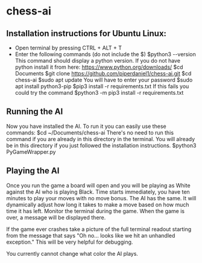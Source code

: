# chess-ai

## Installation instructions for Ubuntu Linux:
 - Open terminal by pressing CTRL + ALT + T
 - Enter the following commands (do not include the $)
 $python3 --version
    This command should display a python version. If you do not have python install it from here: https://www.python.org/downloads/
 $cd Documents
 $git clone https://github.com/piperdaniel1/chess-ai.git
 $cd chess-ai
 $sudo apt update
     You will have to enter your password
 $sudo apt install python3-pip
 $pip3 install -r requirements.txt
     If this fails you could try the command $python3 -m pip3 install -r requirements.txt

## Running the AI
Now you have installed the AI. To run it you can easily use these commands:
$cd ~/Documents/chess-ai
    There's no need to run this command if you are already in this directory in the terminal.
    You will already be in this directory if you just followed the installation instructions.
$python3 PyGameWrapper.py

## Playing the AI
Once you run the game a board will open and you will be playing as White against the AI who is playing Black.
Time starts immediately, you have ten minutes to play your moves with no move bonus. The AI has the same.
It will dynamically adjust how long it takes to make a move based on how much time it has left.
Monitor the terminal during the game. When the game is over, a message will be displayed there.

If the game ever crashes take a picture of the full terminal readout starting from the message that says "Oh no... looks like we hit an unhandled exception."
This will be very helpful for debugging.

You currently cannot change what color the AI plays.
